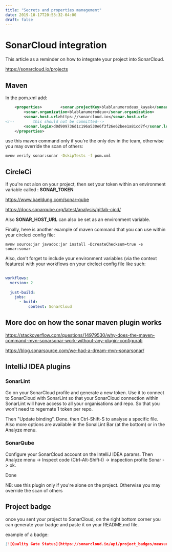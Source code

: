 ```yaml
---
title: "Secrets and properties management"
date: 2019-10-17T20:53:32-04:00
draft: false
---
```


# SonarCloud integration

This article as a reminder on how to integrate your project into SonarCloud.

https://sonarcloud.io/projects


## Maven

In the pom.xml add:
```xml
    <properties>        <sonar.projectKey>blablanumerodeux_kayak</sonar.projectKey>
        <sonar.organization>blablanumerodeux</sonar.organization>
        <sonar.host.url>https://sonarcloud.io</sonar.host.url>
<!--        this should not be committed-->
        <sonar.login>d0d909736d1c196a530e6f3f26e62bee1a81cd7f</sonar.login>
    </properties>

```

use this maven command only if you're the only dev in the team, otherwise you may override the scan of others:
```bash
mvnw verify sonar:sonar -DskipTests -f pom.xml
```

## CircleCi 

If you're not alon on your project, then set your token within an environment variable called :
**SONAR_TOKEN**

https://www.baeldung.com/sonar-qube
  
https://docs.sonarqube.org/latest/analysis/gitlab-cicd/

Also **SONAR_HOST_URL** can also be set as an environment variable. 

Finally, here is another example of maven command that you can use within your circleci config file:  

```
mvnw source:jar javadoc:jar install -DcreateChecksum=true -e sonar:sonar
```


Also, don't forget to include your environment variables (via the context features) with your workflows on your circleci config file like such: 

```yml
  
workflows:  
  version: 2  
  
  just-build:  
    jobs:  
      - build:  
          context: SonarCloud


```


## More doc on how the sonar maven plugin works

https://stackoverflow.com/questions/14979530/why-does-the-maven-command-mvn-sonarsonar-work-without-any-plugin-configurati

https://blog.sonarsource.com/we-had-a-dream-mvn-sonarsonar/



## IntelliJ IDEA plugins

### SonarLint

Go on your SonarCloud profile and generate a new token.
Use it to connect to SonarCloud with SonarLint so that your SonarCloud connection within SonarLint will have access to all your organisations and repo.
So that you won't need to regernate 1 token per repo.

Then "Update binding".
Done.
then Ctrl-Shift-S to analyse a specific file. Also more options are available in the SonalLint Bar (at the bottom) or in the Analyze menu.



### SonarQube

Configure your SonarCloud account on the IntelliJ IDEA params.
Then Analyze menu -> Inspect code (Ctrl-Alt-Shift-I) -> inspection profile Sonar -> ok.

Done

NB: use this plugin only if you're alone on the project.
Otherwise you may override the scan of others



## Project badge 

once you sent your project to SonarCloud, on the right bottom corner you can generate your badge and paste it on your README.md file.

example of a badge: 

```md
[![Quality Gate Status](https://sonarcloud.io/api/project_badges/measure?project=dans-la-rue_homeless&metric=alert_status)](https://sonarcloud.io/dashboard?id=dans-la-rue_homeless)
```

<!--stackedit_data:
eyJoaXN0b3J5IjpbNTY2OTU2MzkzLDIwMzEzMTY5OTUsOTQ5Nj
MzOTY1LC0yMDg4MjY4XX0=
-->